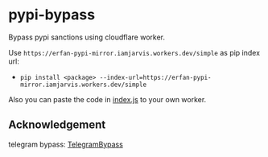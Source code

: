 # pypi-bypass
Bypass pypi sanctions using cloudflare worker.

Use `https://erfan-pypi-mirror.iamjarvis.workers.dev/simple` as pip index url:

- `pip install <package> --index-url=https://erfan-pypi-mirror.iamjarvis.workers.dev/simple`

Also you can paste the code in [index.js](https://github.com/soheylfarzane/TelegramByapss/blob/main/index.js) to your own worker.

## Acknowledgement
telegram bypass: [TelegramBypass](https://github.com/soheylfarzane/TelegramByapss/tree/main)
